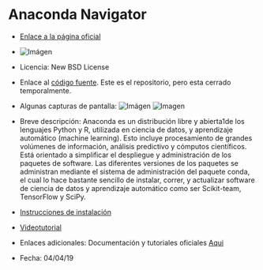 # Anaconda Navigator 

* [Enlace a la página oficial](https://anaconda.org/anaconda/anaconda-navigator)

* ![Imágen](https://binstar-static-prod.s3.amazonaws.com/latest/img/AnacondaCloud_logo_green.png)

* Licencia: New BSD License

* Enlace al [código fuente](https://github.com/ContinuumIO/anaconda-issues/issues/750). Este es el repositorio, pero esta cerrado temporalmente.

* Algunas capturas de pantalla:  ![Imágen](https://docs.anaconda.com/_images/navigator-home-1-6.png) ![Imagen](https://cdn-images-1.medium.com/max/1063/0*2mpiZsLQgaXzP7aY.png)

* Breve descripción: Anaconda es un distribución libre y abierta1​ de los lenguajes Python y R, utilizada en ciencia de datos, y aprendizaje automático (machine learning). Esto incluye procesamiento de grandes volúmenes de información, análisis predictivo y cómputos científicos. Está orientado a simplificar el despliegue y administración de los paquetes de software. 
Las diferentes versiones de los paquetes se administran mediante el sistema de administración del paquete conda, el cual lo hace bastante sencillo de instalar, correr, y actualizar software de ciencia de datos y aprendizaje automático como ser Scikit-team, TensorFlow y SciPy.

* [Instrucciones de instalación](https://medium.com/@pandeysimran97/installing-anaconda-navigator-in-5-simple-steps-for-deep-learning-projects-c7c794f1768d)

* [Videotutorial](https://www.youtube.com/playlist?list=PLEtcGQaT56chJii3mPdAB3fw4UU6Kr8Y1)

* Enlaces adicionales: Documentación y tutoriales oficiales [Aqui](https://docs.anaconda.com/anaconda/navigator/tutorials/)

* Fecha: 04/04/19